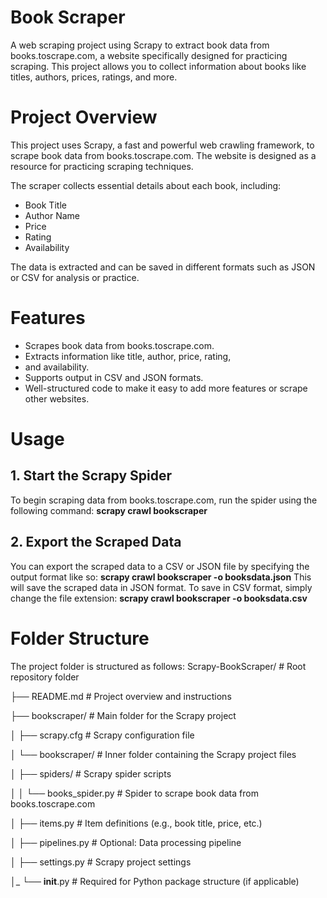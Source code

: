 # Book Scraper
A web scraping project using Scrapy to extract book data from books.toscrape.com, a website specifically designed for practicing scraping. This project allows you to collect information about books like titles, authors, prices, ratings, and more.

# Project Overview

This project uses Scrapy, a fast and powerful web crawling framework, to scrape book data from books.toscrape.com. The website is designed as a resource for practicing scraping techniques.

The scraper collects essential details about each book, including:

* Book Title
* Author Name
* Price
* Rating
* Availability
  
The data is extracted and can be saved in different formats such as JSON or CSV for analysis or practice.
# Features
* Scrapes book data from books.toscrape.com.
* Extracts information like title, author, price, rating,
* and availability.
* Supports output in CSV and JSON formats.
* Well-structured code to make it easy to add more features or scrape other websites.

# Usage
## 1. Start the Scrapy Spider
To begin scraping data from books.toscrape.com, run the spider using the following command:
**scrapy crawl bookscraper**
## 2. Export the Scraped Data
You can export the scraped data to a CSV or JSON file by specifying the output format like so:
**scrapy crawl bookscraper -o booksdata.json**
This will save the scraped data in JSON format. To save in CSV format, simply change the file extension:
**scrapy crawl bookscraper -o booksdata.csv**

# Folder Structure
The project folder is structured as follows:
Scrapy-BookScraper/            # Root repository folder

├── README.md                  # Project overview and instructions

├── bookscraper/               # Main folder for the Scrapy project

│   ├── scrapy.cfg             # Scrapy configuration file

│   └── bookscraper/           # Inner folder containing the Scrapy project files

│       ├── spiders/           # Scrapy spider scripts

│       │   └── books_spider.py # Spider to scrape book data from books.toscrape.com

│       ├── items.py           # Item definitions (e.g., book title, price, etc.)

│       ├── pipelines.py       # Optional: Data processing pipeline

│       ├── settings.py        # Scrapy project settings

│_      └── __init__.py        # Required for Python package structure (if applicable)


